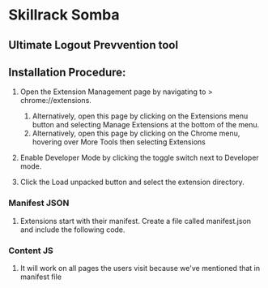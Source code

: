 # Skillrack Somba
## Ultimate Logout Prevvention tool

## Installation Procedure:

1. Open the Extension Management page by navigating to > chrome://extensions.
    1. Alternatively, open this page by clicking on the Extensions menu button and selecting Manage Extensions at the bottom of the menu.
    2. Alternatively, open this page by clicking on the Chrome menu, hovering over More Tools then selecting Extensions
2. Enable Developer Mode by clicking the toggle switch next to Developer mode.

3. Click the Load unpacked button and select the extension directory.


### Manifest JSON
1. Extensions start with their manifest. Create a file called manifest.json and include the following code.
### Content JS
1. It will work on all pages the users visit because we've mentioned that in manifest file
